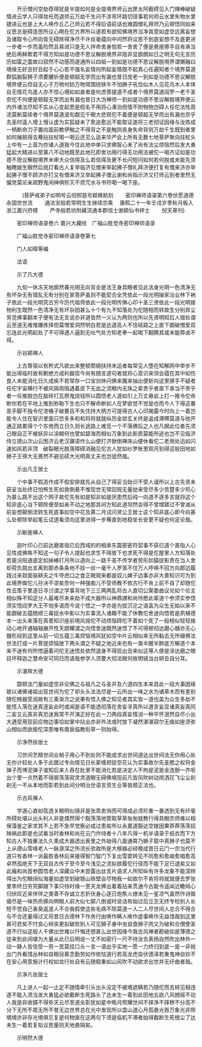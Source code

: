 <!-- { "loadSidebar": true } -->
　　开示僧问空劫荐得犹是半提如何是全提境界师云出匣太阿截碍见入门辣棒破疑情进云学人只得敛衽而退师云万劫千生问不涉弯环路切径事若何师云水里失物水里捷进云也是上大人唤作丘乙己师云若不得后语前话也难圆僧礼拜师乃云顿悟同如来议思总是碍连思所议心飏在佗方界所以道若有欲知佛境界当净其意如虚空远离妄想及诸取令心所向皆无碍除得净尽不许丝毫蕴向中间然将议思不到底妄想不及底更进一步者一步而虽险然且易进只是无人拌命舍身傥若一舍舍了便是悬崖攃手自肯承当绝后再稣欺君不得方知如是功德不思议解脱境界非隐非显朗朗如日之明无句无言历历如雷之震故曰寂然不动感而遂通所以四祖一到如是功德不思议解脱境界谓懒融曰境缘无好丑好丑起于心心若不强名妄情何所起妄情既不起真心任遍知者个境界莫道群狐脑裂狮子须要腰折便是顿超无学而出有漏也昔日庞老一到如是功德不思议解脱境界便云但自无心于万物何妨万物常围绕铁牛不怕狮子吼恰似木人见花鸟木人本体自无情花鸟逢人亦不惊心境如如直者是何虑菩提道不成者个境界莫道阎罗一老千圣奈佗不何便是顿超无学而出有漏也昔日大沩禅师一到如是功德不思议解脱境界便云内外诸法尽知不实从心变起悉是假名不用将心凑泊但情不附物物岂碍人任佗法性周流莫断莫续者个境界莫道波旬觑见千眼大悲观佗不着便是顿超无学而出有漏也奈乎去圣时遥人增上慢认虚为实狐疑未了愈追愈远不能取证遂将三老彻证因缘与汝炼成一柄断命刀子置向面前教伊触之不得背之不是触则丧身失命背则万劫千生既到者里如何展脱得去蓦拈拄杖喝一喝云还见么适来华严会上所有无数七地菩萨聚向拄杖头上中有一上首为你诸人道我今住此地中单只求佛智心未了尚有法尘烦恼然后发大勇猛起大精进以至第八不动地既至此地已即舍功用行得无功用法被佗一喝齐证如是功德不思议解脱境界未审大众信得及么若信得及更不长问短问如何若何脱或未能先须触瞎娘生眼然后挑灯看古人复举临济见僧来举起拂子僧礼拜济便打复有僧来济亦举起拂子僧不顾济亦打又有僧来济又举起拂子僧云谢和尚指示济又打师云到者里然无偏党莫论亲疏野鬼闲神俱殄灭不烦咒水与书符喝一喝下座。

　　　(菩萨戒弟子如明号云彻照慈号颖微助刻
　　密印禅师语录第六卷伏愿道德永固世世流
　　通法宝般若常明生生继续宗乘
　康熙二十一年壬戌岁季秋月板入浙江嘉兴府楞
　　严寺般若坊附藏流通本郡信士谢颖仙书梓士
　　倪天章刊)

　　密印禅师语录卷六
嘉兴大藏经　广福山胜觉寺密印禅师语录


　　广福山胜觉寺密印禅师语录卷第七

　　门人如暐等编

　　法语

　　示了凡大德

　　九旬一休冻天地廓然春光明无向背全是法王身具眼者见此法身光明一色清净无有坏杂无有错乱无有分别在家菩萨虽则不能契合全凭依此一段光明操家治业林下衲子依此一段光明究古穷今历代祖师依此一段光明传佛心印十圣三贤依此一段光明接物利生既然一色清净无有坏杂因甚么十个有九不知落处为佗随相而转故生分别弃尘劳觅佛事翻本子便有法无言说亦非道皆然一义认为两则也所以先贤明知后人错处谓云至道无难惟嫌拣择但莫憎爱洞然明白若是达道高人不住岐路之上直下觑破憎爱双忘连此光明起处了不可得遇人逼到无吐气处方知老拳一起喝下翻腾其或未能莽卤不得。

　　示谷颖禅人

　　上古尊宿以有矜式凡欲出来整顿颓纲扶持末运者每常见人堕在知解网中举步不能出得临时故有剿绝方成利器现今尚有随言逐句者就将心意识来领会蕴在其中如伤食人未能消化日久成疾不若常存一口宝剑休问佛来魔来抽出便斩向这里攃手不疑者任佗宇宙横行不被风隔雨阻遇着皮下无血之流眼内无珠之辈贵乎者直下承当不贵乎者一任推脱岂在敲砖打瓦祭鬼烧钱所以圆悟老人道如引上万丈悬岩上打一推令佗命断你若在平地上推到弥勒下生也只不解命断如人在梦欲觉不觉是也而今人下得这番恶手脚不独令佗漆桶子破要且不失住持大柄方可提得古人心印揭露今时向上一着岂能令人住在智识里面只恐多多和和将将就就纵历金锁玄关终是返成滞殢莫道与他开通正路累得个个东倚西立日久则长途路上难觅一个不落佛后之人也凡据此位者先须己眼自正不被妖异以涂糊何也譬如碧海而相似万象到此影质莫能所逃也岂不见临济侍立德山次山云困济云老汉寱语作么山便打济掀倒禅床山便休看佗二老用处迅如闪速如风若非顶　破裂眼光脱落障碍消融见佗古人犹如纱罗帐里观月到得这般田地如狮子王得大无畏然不避忌硕大光明真丈夫也岂徒然哉。

　　示出凡王居士

　　个中事不假造作成不假安排就先从自己了得妥当始识不受人谩所以上古先贤未获妥当处终日怕怖生死如救倒悬不惟现世无常回观无量劫来受尽多少苦楚多少煎心为甚么跳不出这个网子故佗先有如是知非如是厌患然后纯一向道不逐多言就将这个知非底心当下顿除便至如来不动之地那其间方知此道坦然会得不曾增蹉过不曾减从前妄想颠倒流转生死底事如空中花及第二月试问贤公王居士这个知非底心即今向甚么处顿除举起笔云试道看须向这里进得一步蓦直到地稳坐长安更不疑也何足论哉。

　　示断崖禅人

　　迦叶印心已前达磨直指已后西域的的相承东震密密符契事不获已道个直指人心见性成佛殊不知这一句子令人提起也求生不得放下也求死不得是佗屋里人方知落处若是汾阳道底定如掉棒打月所以道向上一路千圣不传学者劳形如猿捉影贵在当人舍却荷负跳出支离到那赤条条地不挂一丝一毫千人罗笼不住万人呼唤不回方向那边履践过来觌面驱耕夫之牛夺虎口之食正眼观来都是奴儿婢子边事亦非大善知识可为到此境界做佗儿孙决不谬矣奈何一种强痴儿不受师教不依古行不肯上前不自了却随佗性去策子里逐日寻讨谓之学事背地下三三两两乱将古人直切公案委曲议论如个论主相似殊不知这分人最难尽未来劫不成大器所以神鼎諲和尚怜愍此辈道个参须实参悟须实悟阎罗大王不怕多语而今说个悟之一字亦是为拔沉沦之语盖为众生无始以来不能觑破五蕴随顺三毒捉水中影以为实事流入诸趣不能了休教佗舍迷向悟若是夙植德本一出头来落在真善知识座前境风摇佗不动烦恼碍佗不着如个死了一般相似轻轻拨动心地开通轴轴展开性天朗耀谓之向悟舍迷既然迷悟了不可得顿彻达磨心髓亦无心髓形段到这里从前一切五蕴三毒烦恼境风犹如空中片云相似来无所黏去无所缀佛法世法打成一片菩提烦恼放下两头谓之不疑之地近来也有一类半醒半醉底方解道个本来不迷有何所悟逼着问佗无迷悟处依然退身不得现出丑来似这等人便是涂达磨之眼目坏释迦之慧命安可同日而语哉参学人须要大彻法眼何故明镜当台妍丑自分耳。

　　示湛辉大德

　　圆顿法门量如虚空非论佛之与祖凡之与圣并及六道四生本来具此一段大事因缘故以诸佛诸祖出现世间为佗了却头头法法尽是一云所出一味之水为诸草木而有差别随佗根器受润故有三乘渐次之说果有悟入佛之知见者其实皆一道也盖为众生多劫不能悟入落在迷真逐妄此时或闻是语不能透彻落在舍妄寻真所以道言妄显诸真妄真同二妄又云真非真恐迷我常不开演正好在此一刀两段真妄情消一种平怀泯然自尽小出大遇受用现前应物边事恰如掌中拈出亦非外法或时放下凝然湛湛寂尔无痕如座须弥山相似而欲报佗深恩唯有南泉临教衔草一则始得。

　　示净然徐居士

　　习世间艺精世间业梢子用心不到处则不能成求出世间道达出世间法无你用心处无你计较处人多于此蹉过专向情见日长萦缠把捉空花认为实事故尔先圣愍之权将金弹子而博泥弹子谁知后来人吞在肚里不能消化若是决定人不拘是泥是金连胆一齐呕出个里一点然着不得廓荡荡寂灵灵道眼无碍佛境现前凡皆风吹树动雨洒花飞尘尘刹刹无一不从本地而彰若到此间分明治世语言资生业等皆顺正法也。

　　示古风禅人

　　学道心直如弦透关眼明似镜非是张乖卖俏而可得成必须珍重一番透到无有纤毫所碍处堪以出头利人非是偶然得个豁荡荡地管取草草匆匆就教行得具眼宗师难以相保藻鉴之家求其不上若不急早觉察必成过患矣所以永嘉道豁达空拨因果莽莽荡荡招殃祸此即是也试看当时香林和尚在云门作侍者十八年凡得一机半语录于纸衣而下方知古人不独重法久久熏成大器透出表里之外始得八面通霄乃狮子窟中真狮子也莫不上从德山雪峰老人一脉源深之所流长欤故所是大根器必经晚成昔日云门一宗当代行道只有香林一派最胜香林后来接得智门智门下复出雪窦转见不同愈和愈峻愈唱愈高卓然孤绝天下无双自古传于至今至今浅见之流拟欲履佗行径而不能下足已退矣又如此庵和尚首参圆悟老人深藏众中未尝露出丝言片语求人所知纵有许多龙象不能深辨得出为佗眼阔似海量如虚空划破银山铁壁会尽物我一如故尔不肯将将就就便去罗张里李终日穷究脚跟下事只待时缘一至天龙捧出着着拈来贯通今古能令遥闻近瞻倾心归伏叹近来佯佯之类善不存诚立志折伏身心逐日炮焦火燎未见一星凉气虽然作诗做偈尽是一味热烝攃向明眼人前大似七颠八倒或时说话有始过后立志无终专检别人长短不觉自己香臭返道人不合我假使这些毛病不除莫道一人二人尽世间人总合不得合与不合还量得过又将昔日古德林下作务行由唤作瞒人唤作虚事唤作无益惜哉到这里甚可悲矣不忖良心倾丧更拟破败别人可见狮子身中虫自食狮子肉又为破和合僧使圣道不行似这般人千佛出世难以忏悔还想甚么出世因缘今我古风禅者勘破如是薄德之徒来到此间堪为大量从此已后明说一丈不如密行一尺不待汝去表扬自然吹出林外一动一静人皆信受一劳一苦莫挂口头一言一语出乎实地一愿一力终归到底一是一非抛出门外看惜丛林如自眼目慕念勤劳如作依怙道行若高龙虎自伏德泽若重鬼神自钦不在安心用意施计行权如龙行处自有云随稳重如山风吹不动欲求出世并无纡曲者哉。

　　示净凡张居士

　　凡上进人一起一止定不随情牵引头出头没定不被境遮瞒若乃随佗而去转见相违遂不能入须当发大勇猛必欲截断生死路头了达未生一着到此田地五欲八风撼摇不动人我是非收摄不得弥天云尽至道全彰犹如星中皓月照耀世间不择净不择秽不分高不分下无所不周无所不普无边世界总在光中发现所以盘山道心月孤悬光吞万象光非照境境亦非存光境俱忘复是何物直在这两句下须是临机不滞者始得截断生死根尘了达未生一着若复拟议思量则天地悬隔矣。

　　示明然大德

